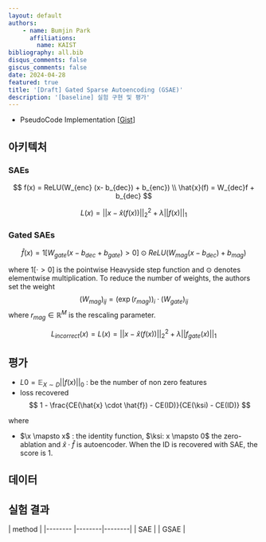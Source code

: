 ```yaml
---
layout: default
authors: 
    - name: Bumjin Park
      affiliations:
        name: KAIST
bibliography: all.bib
disqus_comments: false
giscus_comments: false
date: 2024-04-28
featured: true
title: '[Draft] Gated Sparse Autoencoding (GSAE)'
description: '[baseline] 실험 구현 및 평가'
---
```


* PseudoCode Implementation [[Gist](https://gist.github.com/fxnnxc/35a72b2af899a6f339bb9d2aa09ab563)]

## 아키텍처 

###  SAEs
$$
f(x) = ReLU(W_{enc} (x- b_{dec}) + b_{enc}) \\ 
\hat{x}(f) = W_{dec}f + b_{dec}
$$

$$
L(x) =  || x - \hat{x}(f(x)) ||_2^2  + \lambda ||f(x)||_1
$$

### Gated SAEs

$$
\hat{f}(x) = 1[W_{gate}(x-b_{dec} +b_{gate}) >0] \odot ReLU(W_{mag} (x- b_{dec}) + b_{mag})
$$

where $1[\cdot >0]$ is the pointwise Heavyside step function and $\odot$ denotes elementwise multiplication. 
To reduce the number of weights, the authors set the weight
$$
(W_{mag})_{ij} =  (\exp(r_{mag}))_i \cdot (W_{gate})_{ij}
$$
where $r_{mag} \in \mathbb{R}^M$ is the rescaling parameter. 

$$
L_{incorrect}(x) = L(x) =  || x - \hat{x}(f(x)) ||_2^2  + \lambda ||f_{gate}(x)||_1
$$



## 평가 


* $L0 = \mathbb{E}_{X\sim D} ||f(x)||_0$ : be the number of non zero features  
* loss recovered 
$$
1 - \frac{CE(\hat{x} \cdot \hat{f}) - CE(ID)}{CE(\ksi) - CE(ID)}
$$

where 
* $\x \mapsto x$ :  the identity function, $\ksi: x \mapsto 0$ the zero-ablation and $\hat{x} \cdot \hat{f}$ is autoencoder.
When the ID is recovered with SAE, the score is 1. 

## 데이터 



## 실험 결과 

| method   | 
|--------  |--------|--------|
| SAE      |
| GSAE     |


